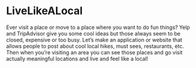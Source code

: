 # LiveLikeALocal
 Ever visit a place or move to a place where you want to do fun things? Yelp and TripAdvisor give you some cool ideas but those always seem to be closed, expensive or too busy. Let’s make an application or website that allows people to post about cool local hikes, must sees, restaurants, etc. Then when you’re visiting an area you can see those places and go visit actually meaningful locations and live and feel like a local!
